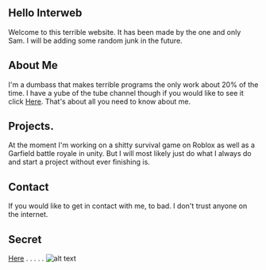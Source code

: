 ## Hello Interweb

Welcome to this terrible website. It has been made by the one and only Sam. I will be adding some random junk in the future.

## About Me

I'm a dumbass that makes terrible programs the only work about 20% of the time. I have a yube of the tube channel though if
you would like to see it click [Here](https://www.youtube.com/channel/UCQxJot0hoe2tS5yyt5H28qA). That's about all you need to
know about me.

## Projects.

At the moment I'm working on a shitty survival game on Roblox as well as a Garfield battle royale in unity. But I will most likely
just do what I always do and start a project without ever finishing is.

## Contact

If you would like to get in contact with me, to bad. I don't trust anyone on the internet.

## Secret

[Here](https://www.youtube.com/watch?v=dQw4w9WgXcQ)
.
.
.
.
.
![alt text](https://user-images.githubusercontent.com/81713001/113315209-0daf0880-92db-11eb-9c41-9705f6f5c7aa.PNG)
